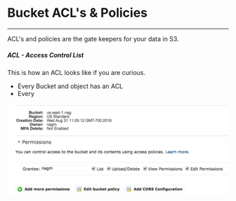 # Bucket ACL's & Policies

---

ACL's and policies are the gate keepers for your data in S3.

##### ACL - Access Control List

This is how an ACL looks like if you are curious.

* Every Bucket and object has an ACL
* Every

![](/assets/s3_acl.jpg)



